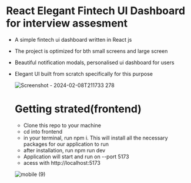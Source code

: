﻿# React Elegant Fintech UI Dashboard for interview assesment
 
- A simple fintech ui dashboard written in React js
- The project is optimized for bth small screens and large screen
- Beautiful notification modals, personalised ui dashboard for users
- Elegant UI built from scratch specifically for this purpose

  ![Screenshot - 2024-02-08T211733 278](https://github.com/pepplerex/React-fintech-ui-interview-test/assets/107540519/8efcc59f-be14-4741-aea8-5e9527b278e3)

  # Getting strated(frontend)

  - Clone this repo to your machine
  - cd into frontend
  - in your terminal, run npm i. This will install all the necessary packages for our application to run
  - after installation, run npm run dev
  - Application will start and run on --port 5173
  - acess with http://localhost:5173
 
  ![mobile (9)](https://github.com/pepplerex/React-fintech-ui-interview-test/assets/107540519/0f1b8e99-68bb-4573-8c76-ca6b775eec32)
